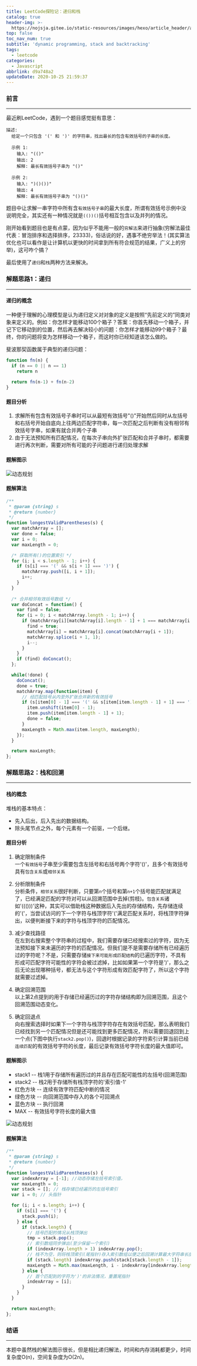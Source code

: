 ```yaml
---
title: LeetCode探险记：递归和栈
catalog: true
header-img: >-
  https://nojsja.gitee.io/static-resources/images/hexo/article_header/article_header.jpg
top: false
toc_nav_num: true
subtitle: 'dynamic programming, stack and backtracking'
tags:
  - leetcode
categories:
  - Javascript
abbrlink: d9a748a2
updateDate: 2020-10-25 21:59:37
---
```


### 前言
-------
最近刷LeetCode，遇到一个题目感觉挺有意思：
```
描述:
  给定一个只包含 '(' 和 ')' 的字符串，找出最长的包含有效括号的子串的长度。

  示例 1:
    输入: "(()"
    输出: 2
    解释: 最长有效括号子串为 "()"

  示例 2:
    输入: ")()())"
    输出: 4
    解释: 最长有效括号子串为 "()()"
```

题目中让求解一串字符中所有含`有效括号子串`的最大长度，所谓有效括号示例中没说明完全，其实还有一种情况就是`(())()`括号相互包含以及并列的情况。

刚开始看到题目也是有点蒙，因为似乎不能用一般的`穷解法`来进行抽象(穷解法最佳代表：冒泡排序和选择排序，23333)，俗话说的好，遇事不绝穷举法！(其实算法优化也可以看作是让计算机以更快的时间拿到所有符合规范的结果，广义上的穷举)，这可咋个搞？

最后使用了`递归`和`栈`两种方法来解决。

### 解题思路1：递归
-------------------------

#### 递归的概念
一种便于理解的心理模型是认为递归定义对对象的定义是按照“先前定义的”同类对象来定义的。例如：你怎样才能移动100个箱子？答案：你首先移动一个箱子，并记下它移动到的位置，然后再去解决较小的问题：你怎样才能移动99个箱子？最终，你的问题将变为怎样移动一个箱子，而这时你已经知道该怎么做的。


斐波那契函数属于典型的递归问题：
```js
function fn(n) {
  if (n == 0 || n == 1)
    return n
  
  return fn(n-1) + fn(n-2)
}
```
#### 题目分析

1. 求解所有包含有效括号子串时可以从最短有效括号"()"开始然后同时从左括号和右括号开始自底向上往两边匹配字符串，每一次匹配之后判断有没有相邻有效括号字串，如果有就合并两个子串
2. 由于无法预知所有匹配情况，在每次子串向外扩张匹配和合并子串时，都需要进行再次判断，需要对所有可能的子问题进行递归处理求解

#### 题解图示

![动态规划](drawio-1.png)

#### 题解算法

```js
/**
 * @param {string} s
 * @return {number}
 */
function longestValidParentheses(s) {
  var matchArray = [];
  var done = false;
  var i = 0;
  var maxLength = 0;

  /* 获取所有()的位置索引 */
  for (i; i < s.length - 1; i++) {
    if (s[i] === '(' && s[i + 1] === ')') {
      matchArray.push([i, i + 1]);
      i++;
    }
  }
  
  /* 合并相邻有效括号数组 */
  var doConcat = function() {
    var find = false;
    for (i = 0; i < matchArray.length - 1; i++) {
      if (matchArray[i][matchArray[i].length - 1] + 1 === matchArray[i + 1][0]) {
        find = true;
        matchArray[i] = matchArray[i].concat(matchArray[i + 1]);
        matchArray.splice(i + 1, 1);
        i--;
      }
    }
    if (find) doConcat();
  };

  while(!done) {
    doConcat();
    done = true;
    matchArray.map(function(item) {
      // 经匹配括号从内至外扩张合并新的有效括号
      if (s[item[0] - 1] === '(' && s[item[item.length - 1] + 1] === ')') {
        item.unshift(item[0] - 1);
        item.push(item[item.length - 1] + 1);
        done = false;
      }
      maxLength = Math.max(item.length, maxLength);
    });
  }

  return maxLength;
};
```

### 解题思路2：栈和回溯
-------------------

#### 栈的概念

堆栈的基本特点：
- 先入后出，后入先出的数据结构。
- 除头尾节点之外，每个元素有一个前驱，一个后继。

#### 题目分析

1. 确定限制条件  
一个`有效括号`子串至少需要包含左括号和右括号两个字符'()'，且多个有效括号具有`包含关系`或`相邻关系`

2. 分析限制条件  
分析条件，`相邻关系`很好判断，只要第`n`个括号和第`n+1`个括号能匹配就满足了，已经满足匹配的字符对可以从回溯范围中去掉(剪枝)。`包含关系`诸如'((()))'这种，其实可以借助栈这种数据后入先出的存储结构，先存储连续的'('，当尝试访问的下一个字符与栈顶字符'('满足匹配关系时，将栈顶字符弹出，以便判断接下来的字符与栈顶字符的匹配情况。

3. 减少查找路径  
在左到右搜索整个字符串的过程中，我们需要存储已经搜索过的字符，因为无法预知接下来未遍历的字符的匹配情况。但我们是不是需要存储所有已经遍历过的字符呢？不是，只需要存储`接下来可能形成匹配结构`的已遍历字符，不具有形成可匹配字符可能性的字符会被过滤掉，比如如果第一个字符是')'，那么之后无论出现哪种括号，都无法与这个字符形成有效匹配字符了，所以这个字符就需要过滤掉。

4. 确定回溯范围  
以上第2点提到的用于存储已经遍历过的字符存储结构即为回溯范围，且这个回溯范围动态变化。

5. 确定回退点  
向右搜索选择时如果下一个字符与栈顶字符存在有效括号匹配，那么表明我们已经找到另一个匹配情况但是还可能找到更多匹配情况，所以需要回退回到上一个点(下图中执行`stack2.pop()`)，回退时根据记录的字符索引计算当前已经`连续匹配`的有效括号字符的长度，最后记录有效括号字符长度的最大值即可。

#### 题解图示

* stack1 -- 栈1用于存储所有遍历过的并且存在匹配可能性的左括号(回溯范围)
* stack2 -- 栈2用于存储所有栈顶字符的'索引值-1'
* 红色方块 -- 连续有效字符匹配中断的情况
* 绿色方块 -- 向回溯范围中存入的各个可回溯点
* 蓝色方块 -- 执行回溯
* MAX -- 有效括号字符长度的最大值

![动态规划](drawio-2.png)

#### 题解算法

```js
/**
 * @param {string} s
 * @return {number}
 */
function longestValidParentheses(s) {
  var indexArray = [-1]; //动态存储左括号索引值，
  var maxLength = 0;
  var stack = []; // 栈存储已经遍历的左括号索引
  var i = 0; // 头指针

  for (i; i < s.length; i++) {
    if (s[i] === '(') {
      stack.push(i);
    } else {
      if (stack.length) {
        // 括号匹配的情况从栈顶弹出
        tmp = stack.pop();
        // 索引数组同步弹出(至少保留一个索引)
        if (indexArray.length > 1) indexArray.pop();
        // 栈不为空，则将栈顶索引(尾指针)存入索引数组以便之后回溯计算最大字符串长度
        if (stack.length) indexArray.push(stack[stack.length - 1]);
        maxLength = Math.max(maxLength, i - indexArray[indexArray.length - 1]);
      } else {
        // 首个匹配到的字符为')'的非法情况，重置尾指针
        indexArray = [i];
      }
    }
  }

  return maxLength;
};
```

### 结语
-------

本题中虽然栈的解法图示很长，但是相比递归解法，时间和内存消耗都更少，时间复杂度O(n)，空间复杂度为O(2n)。